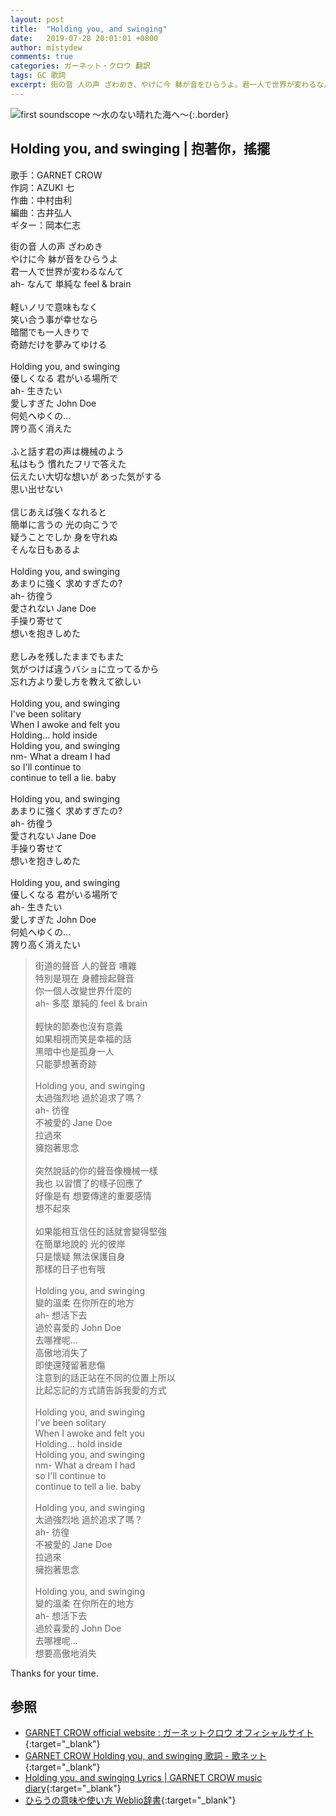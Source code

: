 ```yaml
---
layout: post
title:  "Holding you, and swinging"
date:   2019-07-28 20:01:01 +0800
author: mistydew
comments: true
categories: ガーネット・クロウ 翻訳
tags: GC 歌詞
excerpt: 街の音 人の声 ざわめき、やけに今 躰が音をひらうよ。君一人で世界が変わるなんて、ah- なんて 単純な feel & brain。
---
```

![first soundscope 〜水のない晴れた海へ〜](https://raw.githubusercontent.com/mistydew/gc2/master/cover/album/AL01_first%20soundscope%20〜水のない晴れた海へ〜.jpg){:.border}

## Holding you, and swinging | 抱著你，搖擺

歌手：GARNET CROW<br>
作詞：AZUKI 七<br>
作曲：中村由利<br>
編曲：古井弘人<br>
ギター：岡本仁志

<div class="lyric-original">
<p>
街の音 人の声 ざわめき<br>
やけに今 躰が音をひらうよ<br>
君一人で世界が変わるなんて<br>
ah- なんて 単純な feel & brain<br>
<br>
軽いノリで意味もなく<br>
笑い合う事が幸せなら<br>
暗闇でも一人きりで<br>
奇跡だけを夢みてゆける<br>
<br>
Holding you, and swinging<br>
優しくなる 君がいる場所で<br>
ah- 生きたい<br>
愛しすぎた John Doe<br>
何処へゆくの…<br>
誇り高く消えた<br>
<br>
ふと話す君の声は機械のよう<br>
私はもう 慣れたフリで答えた<br>
伝えたい大切な想いが あった気がする<br>
思い出せない<br>
<br>
信じあえば強くなれると<br>
簡単に言うの 光の向こうで<br>
疑うことでしか 身を守れぬ<br>
そんな日もあるよ<br>
<br>
Holding you, and swinging<br>
あまりに強く 求めすぎたの?<br>
ah- 彷徨う<br>
愛されない Jane Doe<br>
手操り寄せて<br>
想いを抱きしめた<br>
<br>
悲しみを残したままでもまた<br>
気がつけば違うバショに立ってるから<br>
忘れ方より愛し方を教えて欲しい<br>
<br>
Holding you, and swinging<br>
I've been solitary<br>
When I awoke and felt you<br>
Holding… hold inside<br>
Holding you, and swinging<br>
nm- What a dream I had<br>
so I'll continue to<br>
continue to tell a lie. baby<br>
<br>
Holding you, and swinging<br>
あまりに強く 求めすぎたの?<br>
ah- 彷徨う<br>
愛されない Jane Doe<br>
手操り寄せて<br>
想いを抱きしめた<br>
<br>
Holding you, and swinging<br>
優しくなる 君がいる場所で<br>
ah- 生きたい<br>
愛しすぎた John Doe<br>
何処へゆくの…<br>
誇り高く消えたい
</p>
</div>

<div class="lyric-translation">
<blockquote>
街道的聲音 人的聲音 嘈雜<br>
特別是現在 身體撿起聲音<br>
你一個人改變世界什麼的<br>
ah- 多麼 單純的 feel & brain<br>
<br>
輕快的節奏也沒有意義<br>
如果相視而笑是幸福的話<br>
黑暗中也是孤身一人<br>
只能夢想著奇跡<br>
<br>
Holding you, and swinging<br>
太過強烈地 過於追求了嗎？<br>
ah- 彷徨<br>
不被愛的 Jane Doe<br>
拉過來<br>
擁抱著思念<br>
<br>
突然說話的你的聲音像機械一樣<br>
我也 以習慣了的樣子回應了<br>
好像是有 想要傳達的重要感情<br>
想不起來<br>
<br>
如果能相互信任的話就會變得堅強<br>
在簡單地說的 光的彼岸<br>
只是懷疑 無法保護自身<br>
那樣的日子也有哦<br>
<br>
Holding you, and swinging<br>
變的溫柔 在你所在的地方<br>
ah- 想活下去<br>
過於喜愛的 John Doe<br>
去哪裡呢...<br>
高傲地消失了
<br>
即使還殘留著悲傷<br>
注意到的話正站在不同的位置上所以<br>
比起忘記的方式請告訴我愛的方式<br>
<br>
Holding you, and swinging<br>
I've been solitary<br>
When I awoke and felt you<br>
Holding… hold inside<br>
Holding you, and swinging<br>
nm- What a dream I had<br>
so I'll continue to<br>
continue to tell a lie. baby<br>
<br>
Holding you, and swinging<br>
太過強烈地 過於追求了嗎？<br>
ah- 彷徨<br>
不被愛的 Jane Doe<br>
拉過來<br>
擁抱著思念<br>
<br>
Holding you, and swinging<br>
變的溫柔 在你所在的地方<br>
ah- 想活下去<br>
過於喜愛的 John Doe<br>
去哪裡呢...<br>
想要高傲地消失
</blockquote>
</div>

Thanks for your time.

## 参照

* [GARNET CROW official website : ガーネットクロウ オフィシャルサイト](http://www.garnetcrow.com){:target="_blank"}
* [GARNET CROW Holding you, and swinging 歌詞 - 歌ネット](https://www.uta-net.com/song/20141){:target="_blank"}
* [Holding you, and swinging Lyrics \| GARNET CROW music diary](https://mistydew.github.io/gc/lyrics/original/Holding%20you,%20and%20swinging.html){:target="_blank"}
* [ひらうの意味や使い方 Weblio辞書](https://www.weblio.jp/content/ひらう){:target="_blank"}
